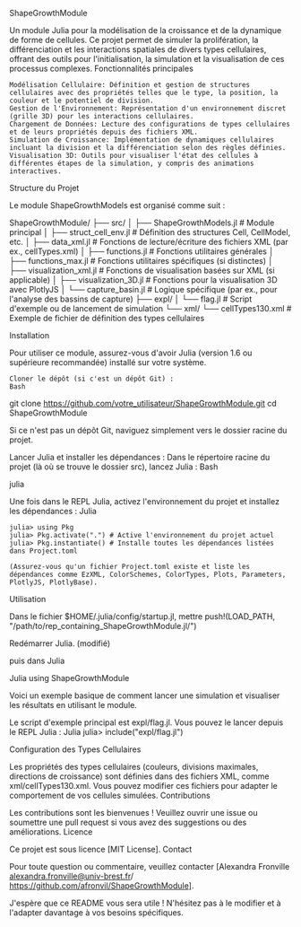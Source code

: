 ShapeGrowthModule

Un module Julia pour la modélisation de la croissance et de la dynamique de forme de cellules. Ce projet permet de simuler la prolifération, la différenciation et les interactions spatiales de divers types cellulaires, offrant des outils pour l'initialisation, la simulation et la visualisation de ces processus complexes.
Fonctionnalités principales

    Modélisation Cellulaire: Définition et gestion de structures cellulaires avec des propriétés telles que le type, la position, la couleur et le potentiel de division.
    Gestion de l'Environnement: Représentation d'un environnement discret (grille 3D) pour les interactions cellulaires.
    Chargement de Données: Lecture des configurations de types cellulaires et de leurs propriétés depuis des fichiers XML.
    Simulation de Croissance: Implémentation de dynamiques cellulaires incluant la division et la différenciation selon des règles définies.
    Visualisation 3D: Outils pour visualiser l'état des cellules à différentes étapes de la simulation, y compris des animations interactives.

Structure du Projet

Le module ShapeGrowthModels est organisé comme suit :

ShapeGrowthModule/
├── src/
│   ├── ShapeGrowthModels.jl    # Module principal
│   ├── struct_cell_env.jl      # Définition des structures Cell, CellModel, etc.
│   ├── data_xml.jl             # Fonctions de lecture/écriture des fichiers XML (par ex., cellTypes.xml)
│   ├── functions.jl            # Fonctions utilitaires générales
│   ├── functions_max.jl        # Fonctions utilitaires spécifiques (si distinctes)
│   ├── visualization_xml.jl    # Fonctions de visualisation basées sur XML (si applicable)
│   ├── visualization_3D.jl     # Fonctions pour la visualisation 3D avec PlotlyJS
│   └── capture_basin.jl        # Logique spécifique (par ex., pour l'analyse des bassins de capture)
├── expl/
│   └── flag.jl                 # Script d'exemple ou de lancement de simulation
└── xml/
    └── cellTypes130.xml        # Exemple de fichier de définition des types cellulaires

Installation

Pour utiliser ce module, assurez-vous d'avoir Julia (version 1.6 ou supérieure recommandée) installé sur votre système.

    Cloner le dépôt (si c'est un dépôt Git) :
    Bash

git clone https://github.com/votre_utilisateur/ShapeGrowthModule.git
cd ShapeGrowthModule

Si ce n'est pas un dépôt Git, naviguez simplement vers le dossier racine du projet.

Lancer Julia et installer les dépendances :
Dans le répertoire racine du projet (là où se trouve le dossier src), lancez Julia :
Bash

julia

Une fois dans le REPL Julia, activez l'environnement du projet et installez les dépendances :
Julia

    julia> using Pkg
    julia> Pkg.activate(".") # Active l'environnement du projet actuel
    julia> Pkg.instantiate() # Installe toutes les dépendances listées dans Project.toml

    (Assurez-vous qu'un fichier Project.toml existe et liste les dépendances comme EzXML, ColorSchemes, ColorTypes, Plots, Parameters, PlotlyJS, PlotlyBase).

Utilisation

Dans le fichier $HOME/.julia/config/startup.jl, 
mettre push!(LOAD_PATH, "/path/to/rep_containing_ShapeGrowthModule.jl/")

Redémarrer Julia. (modifié) 

puis dans Julia

Julia
using ShapeGrowthModule


Voici un exemple basique de comment lancer une simulation et visualiser les résultats en utilisant le module.

Le script d'exemple principal est expl/flag.jl. Vous pouvez le lancer depuis le REPL Julia :
Julia
julia> include("expl/flag.jl")

Configuration des Types Cellulaires

Les propriétés des types cellulaires (couleurs, divisions maximales, directions de croissance) sont définies dans des fichiers XML, comme xml/cellTypes130.xml. Vous pouvez modifier ces fichiers pour adapter le comportement de vos cellules simulées.
Contributions

Les contributions sont les bienvenues ! Veuillez ouvrir une issue ou soumettre une pull request si vous avez des suggestions ou des améliorations.
Licence

Ce projet est sous licence [MIT License].
Contact

Pour toute question ou commentaire, veuillez contacter [Alexandra Fronville alexandra.fronville@univ-brest.fr/ https://github.com/afronvil/ShapeGrowthModule].

J'espère que ce README vous sera utile ! N'hésitez pas à le modifier et à l'adapter davantage à vos besoins spécifiques.
